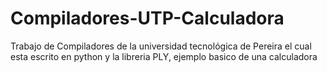 # Compiladores-UTP-Calculadora
Trabajo de Compiladores de la universidad tecnológica de Pereira el cual esta escrito en  python y la libreria PLY, ejemplo
basico de una calculadora

